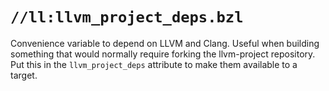 # `//ll:llvm_project_deps.bzl`

Convenience variable to depend on LLVM and Clang. Useful when building something
that would normally require forking the llvm-project repository. Put this in the
`llvm_project_deps` attribute to make them available to a target.
